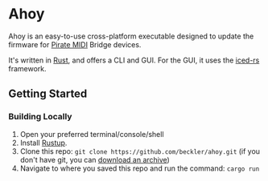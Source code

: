 # Ahoy

Ahoy is an easy-to-use cross-platform executable designed to update the firmware for [Pirate MIDI](https://www.piratemidi.com) Bridge devices.
 
It's written in [Rust](https://www.rust-lang.org), and offers a CLI and GUI. For the GUI, it uses the [iced-rs](https://github.com/iced-rs/iced) framework.

## Getting Started

<!---
Download the [latest pre-built release](https://github.com/beckler/ahoy/releases/latest) for your machine.

Use this guide for your specific machine:
- Windows 
  - Intel/AMD
    - `x86_64-pc-windows-gnu`
- macOS (**will likely get a security warning**: [read more about this here](https://support.apple.com/en-us/HT202491))
  - Apple Silicon 
    - `aarch64-apple-darwin`
  - Intel
    - `x86_64-apple-darwin`
- Linux
  - Intel/AMD
    - `x86_64-unknown-linux-gnu`
    - `x86_64-unknown-linux-musl`
  - ARM
    - `aarch64-unknown-linux-gnu`
    - `aarch64-unknown-linux-musl`

### macOS Caviet
--->

### Building Locally

1. Open your preferred terminal/console/shell
2. Install [Rustup](https://rustup.rs/).
3. Clone this repo: `git clone https://github.com/beckler/ahoy.git` (if you don't have git, you can [download an archive](https://github.com/beckler/ahoy/archive/refs/heads/main.zip))
4. Navigate to where you saved this repo and run the command: `cargo run`
